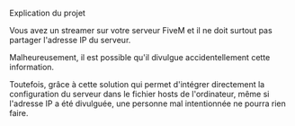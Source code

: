 Explication du projet

Vous avez un streamer sur votre serveur FiveM et il ne doit surtout pas partager l'adresse IP du serveur. 

Malheureusement, il est possible qu'il divulgue accidentellement cette information.

Toutefois, grâce à cette solution qui permet d'intégrer directement la configuration du serveur dans le fichier hosts de l'ordinateur, même si l'adresse IP a été divulguée, une personne mal intentionnée ne pourra rien faire.
